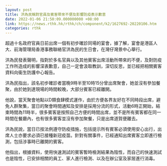 ```yaml
---
layout: post
title: 洪為民稱對官員及賓客帶來不便及影響防疫表示歉意
date: 2022-01-06 21:50:09.000000000 +08:00
link: https://news.rthk.hk/rthk/ch/component/k2/1627692-20220106.htm
categories: rthk
---
```


超過十名政府官員日前出席一個有初步確診同場的宴會，據了解，宴會是港區人大、前海管理局香港事務聯絡官洪為民的生日會，在灣仔灣景中心舉行。

洪為民發表聲明，指對於多名官員以及其他賓客出席活動所帶來的不便，及對防疫工作所造成的影響深表歉意，自己一定會汲取教訓，深切反思，並已經把相關賓客資料向衞生防護中心報告。

洪為民指出，該名初步確診者當晚9時半至10時15分曾出席聚會，她並沒有參加餐聚，由於她到達現場的時間較晚，大部分賓客已經離開。

他說，當天聚會地點以D類食肆模式運作，由於方便各界友好在不同時段出席，避免人群聚集，當日的聚會時間通知及安排是採用分流的形式，活動6時正開始，結束時間為11時半，很多賓客是按照自己方便的時間出席，並不是所有賓客都在同一時間在餐廳內，也有很多賓客並沒有參加聚餐，只是出席道賀便離去。

洪為民說，當日已按法例遵守防疫措施，包括提示所有賓客必須使用安心出行，出席人士亦要求必須已接種新冠疫苗。針對有關事件，已經通知出席賓客立即進行檢測，包括涉事時已離開的賓客。

他指出，根據資料，使用快速測試的賓客暫時檢測結果為陰性，而自己的快速測試也是陰性，已安排相關的員工、家人進行檢測、以及在辦公室及家居進行消毒。

